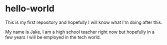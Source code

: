 # hello-world
This is my first repository and hopefully I will know what I'm doing after this.

My name is Jake, I am a high school teacher right now but hopefully in a few years I will be employed in the tech world.
